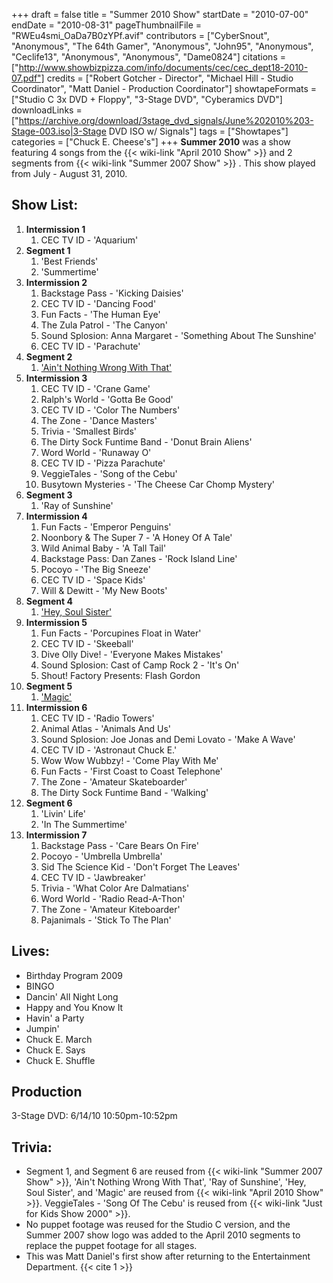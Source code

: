 +++
draft = false
title = "Summer 2010 Show"
startDate = "2010-07-00"
endDate = "2010-08-31"
pageThumbnailFile = "RWEu4smi_OaDa7B0zYPf.avif"
contributors = ["CyberSnout", "Anonymous", "The 64th Gamer", "Anonymous", "John95", "Anonymous", "Ceclife13", "Anonymous", "Anonymous", "Dame0824"]
citations = ["http://www.showbizpizza.com/info/documents/cec/cec_dept18-2010-07.pdf"]
credits = ["Robert Gotcher - Director", "Michael Hill - Studio Coordinator", "Matt Daniel - Production Coordinator"]
showtapeFormats = ["Studio C 3x DVD + Floppy", "3-Stage DVD", "Cyberamics DVD"]
downloadLinks = ["https://archive.org/download/3stage_dvd_signals/June%202010%203-Stage-003.iso|3-Stage DVD ISO w/ Signals"]
tags = ["Showtapes"]
categories = ["Chuck E. Cheese's"]
+++
**Summer 2010** was a show featuring 4 songs from the {{< wiki-link "April 2010 Show" >}} and 2 segments from {{< wiki-link "Summer 2007 Show" >}} .
This show played from July - August 31, 2010.

## Show List:

1.  **Intermission 1**
    1.  CEC TV ID - 'Aquarium'
2.  **Segment 1**
    1.  'Best Friends'
    2.  'Summertime'
3.  **Intermission 2**
    1.  Backstage Pass - 'Kicking Daisies'
    2.  CEC TV ID - 'Dancing Food'
    3.  Fun Facts - 'The Human Eye'
    4.  The Zula Patrol - 'The Canyon'
    5.  Sound Splosion: Anna Margaret - 'Something About The Sunshine'
    6.  CEC TV ID - 'Parachute'
4.  **Segment 2**
    1.  ['Ain't Nothing Wrong With That'](https://en.wikipedia.org/wiki/Colorblind_(Robert_Randolph_album))
5.  **Intermission 3**
    1.  CEC TV ID - 'Crane Game'
    2.  Ralph's World - 'Gotta Be Good'
    3.  CEC TV ID - 'Color The Numbers'
    4.  The Zone - 'Dance Masters'
    5.  Trivia - 'Smallest Birds'
    6.  The Dirty Sock Funtime Band - 'Donut Brain Aliens'
    7.  Word World - 'Runaway O'
    8.  CEC TV ID - 'Pizza Parachute'
    9.  VeggieTales - 'Song of the Cebu'
    10. Busytown Mysteries - 'The Cheese Car Chomp Mystery'
6.  **Segment 3**
    1.  'Ray of Sunshine'
7.  **Intermission 4**
    1.  Fun Facts - 'Emperor Penguins'
    2.  Noonbory & The Super 7 - 'A Honey Of A Tale'
    3.  Wild Animal Baby - 'A Tall Tail'
    4.  Backstage Pass: Dan Zanes - 'Rock Island Line'
    5.  Pocoyo - 'The Big Sneeze'
    6.  CEC TV ID - 'Space Kids'
    7.  Will & Dewitt - 'My New Boots'
8.  **Segment 4**
    1.  ['Hey, Soul Sister'](https://en.wikipedia.org/wiki/Hey,_Soul_Sister)
9.  **Intermission 5**
    1.  Fun Facts - 'Porcupines Float in Water'
    2.  CEC TV ID - 'Skeeball'
    3.  Dive Olly Dive! - 'Everyone Makes Mistakes'
    4.  Sound Splosion: Cast of Camp Rock 2 - 'It's On'
    5.  Shout! Factory Presents: Flash Gordon
10. **Segment 5**
    1.  ['Magic'](https://en.wikipedia.org/wiki/Magic_(Pilot_song))
11. **Intermission 6**
    1.  CEC TV ID - 'Radio Towers'
    2.  Animal Atlas - 'Animals And Us'
    3.  Sound Splosion: Joe Jonas and Demi Lovato - 'Make A Wave'
    4.  CEC TV ID - 'Astronaut Chuck E.'
    5.  Wow Wow Wubbzy! - 'Come Play With Me'
    6.  Fun Facts - 'First Coast to Coast Telephone'
    7.  The Zone - 'Amateur Skateboarder'
    8.  The Dirty Sock Funtime Band - 'Walking'
12. **Segment 6**
    1.  'Livin' Life'
    2.  'In The Summertime'
13. **Intermission 7**
    1.  Backstage Pass - 'Care Bears On Fire'
    2.  Pocoyo - 'Umbrella Umbrella'
    3.  Sid The Science Kid - 'Don't Forget The Leaves'
    4.  CEC TV ID - 'Jawbreaker'
    5.  Trivia - 'What Color Are Dalmatians'
    6.  Word World - 'Radio Read-A-Thon'
    7.  The Zone - 'Amateur Kiteboarder'
    8.  Pajanimals - 'Stick To The Plan'

## Lives:

- Birthday Program 2009
- BINGO
- Dancin' All Night Long
- Happy and You Know It
- Havin' a Party
- Jumpin'
- Chuck E. March
- Chuck E. Says
- Chuck E. Shuffle

## Production

3-Stage DVD: 6/14/10 10:50pm-10:52pm

## Trivia:

- Segment 1, and Segment 6 are reused from {{< wiki-link "Summer 2007 Show" >}}, 'Ain't Nothing Wrong With That', 'Ray of Sunshine', 'Hey, Soul Sister', and 'Magic' are reused from {{< wiki-link "April 2010 Show" >}}. VeggieTales - 'Song Of The Cebu' is reused from {{< wiki-link "Just for Kids Show 2000" >}}.
- No puppet footage was reused for the Studio C version, and the Summer 2007 show logo was added to the April 2010 segments to replace the puppet footage for all stages.
- This was Matt Daniel's first show after returning to the Entertainment Department. {{< cite 1 >}}
